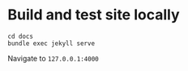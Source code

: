 # Build and test site locally

```
cd docs
bundle exec jekyll serve
```

Navigate to `127.0.0.1:4000`
